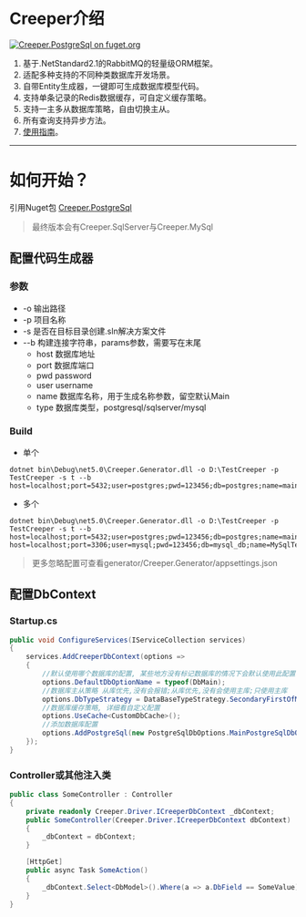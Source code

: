 
# Creeper介绍

[![Creeper.PostgreSql on fuget.org](https://www.fuget.org/packages/Creeper.PostgreSql/badge.svg)](https://www.fuget.org/packages/Creeper.PostgreSql)

1. 基于.NetStandard2.1的RabbitMQ的轻量级ORM框架。
2. 适配多种支持的不同种类数据库开发场景。
3. 自带Entity生成器，一键即可生成数据库模型代码。
4. 支持单条记录的Redis数据缓存，可自定义缓存策略。
5. 支持一主多从数据库策略，自由切换主从。
6. 所有查询支持异步方法。
7. [使用指南](./docs/README.md)。
---

# 如何开始？

引用Nuget包 [Creeper.PostgreSql](https://www.nuget.org/packages/Creeper.PostgreSql/)
> 最终版本会有Creeper.SqlServer与Creeper.MySql

## 配置代码生成器
### 参数

- -o 输出路径
- -p 项目名称
- -s 是否在目标目录创建.sln解决方案文件
- --b 构建连接字符串，params参数，需要写在末尾
  - host 数据库地址
  - port 数据库端口
  - pwd password
  - user username
  - name 数据库名称，用于生成名称参数，留空默认Main
  - type 数据库类型，postgresql/sqlserver/mysql
### Build
- 单个
``` 
dotnet bin\Debug\net5.0\Creeper.Generator.dll -o D:\TestCreeper -p TestCreeper -s t --b host=localhost;port=5432;user=postgres;pwd=123456;db=postgres;name=main;type=postgresql
```
- 多个
```
dotnet bin\Debug\net5.0\Creeper.Generator.dll -o D:\TestCreeper -p TestCreeper -s t --b host=localhost;port=5432;user=postgres;pwd=123456;db=postgres;name=main;type=postgresql host=localhost;port=3306;user=mysql;pwd=123456;db=mysql_db;name=MySqlTest;type=mysql
```
> 更多忽略配置可查看generator/Creeper.Generator/appsettings.json
## 配置DbContext

### Startup.cs
``` C#
public void ConfigureServices(IServiceCollection services)
{
    services.AddCreeperDbContext(options =>
    {
        //默认使用哪个数据库的配置, 某些地方没有标记数据库的情况下会默认使用此配置
        options.DefaultDbOptionName = typeof(DbMain);
        //数据库主从策略 从库优先,没有会报错;从库优先,没有会使用主库;只使用主库
        options.DbTypeStrategy = DataBaseTypeStrategy.SecondaryFirstOfMainIfEmpty;
        //数据库缓存策略, 详细看自定义配置
        options.UseCache<CustomDbCache>();
        //添加数据库配置
        options.AddPostgreSql(new PostgreSqlDbOptions.MainPostgreSqlDbOption("MainDbConnectionString", new[] { "SecondaryDbConnectionStrings" }));
    });
}
```
### Controller或其他注入类
``` C#
public class SomeController : Controller
{
    private readonly Creeper.Driver.ICreeperDbContext _dbContext;
    public SomeController(Creeper.Driver.ICreeperDbContext dbContext)
    {
        _dbContext = dbContext;
    }

    [HttpGet]
    public async Task SomeAction()
    {
        _dbContext.Select<DbModel>().Where(a => a.DbField == SomeValue).ToOne();
    }
}
```

